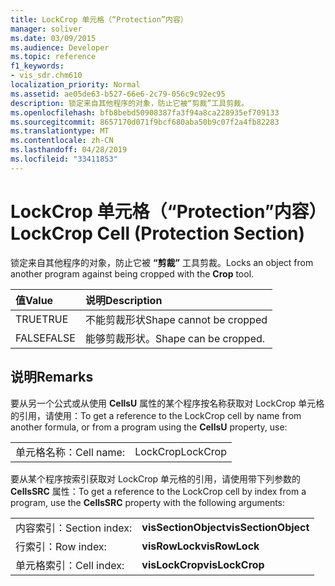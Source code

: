 ```yaml
---
title: LockCrop 单元格（“Protection”内容）
manager: soliver
ms.date: 03/09/2015
ms.audience: Developer
ms.topic: reference
f1_keywords:
- vis_sdr.chm610
localization_priority: Normal
ms.assetid: ae05de63-b527-66e6-2c79-056c9c92ec95
description: 锁定来自其他程序的对象，防止它被“剪裁”工具剪裁。
ms.openlocfilehash: bfb8bebd50908387fa3f94a8ca228935ef709133
ms.sourcegitcommit: 8657170d071f9bcf680aba50b9c07f2a4fb82283
ms.translationtype: MT
ms.contentlocale: zh-CN
ms.lasthandoff: 04/28/2019
ms.locfileid: "33411853"
---
```

# <a name="lockcrop-cell-protection-section"></a><span data-ttu-id="7bb6b-103">LockCrop 单元格（“Protection”内容）</span><span class="sxs-lookup"><span data-stu-id="7bb6b-103">LockCrop Cell (Protection Section)</span></span>

<span data-ttu-id="7bb6b-104">锁定来自其他程序的对象，防止它被 **“剪裁”** 工具剪裁。</span><span class="sxs-lookup"><span data-stu-id="7bb6b-104">Locks an object from another program against being cropped with the **Crop** tool.</span></span> 
  
|<span data-ttu-id="7bb6b-105">**值**</span><span class="sxs-lookup"><span data-stu-id="7bb6b-105">**Value**</span></span>|<span data-ttu-id="7bb6b-106">**说明**</span><span class="sxs-lookup"><span data-stu-id="7bb6b-106">**Description**</span></span>|
|:-----|:-----|
| <span data-ttu-id="7bb6b-107">TRUE</span><span class="sxs-lookup"><span data-stu-id="7bb6b-107">TRUE</span></span>  <br/> | <span data-ttu-id="7bb6b-108">不能剪裁形状</span><span class="sxs-lookup"><span data-stu-id="7bb6b-108">Shape cannot be cropped</span></span>  <br/> |
| <span data-ttu-id="7bb6b-109">FALSE</span><span class="sxs-lookup"><span data-stu-id="7bb6b-109">FALSE</span></span>  <br/> | <span data-ttu-id="7bb6b-110">能够剪裁形状。</span><span class="sxs-lookup"><span data-stu-id="7bb6b-110">Shape can be cropped.</span></span>  <br/> |
   
## <a name="remarks"></a><span data-ttu-id="7bb6b-111">说明</span><span class="sxs-lookup"><span data-stu-id="7bb6b-111">Remarks</span></span>

<span data-ttu-id="7bb6b-112">要从另一个公式或从使用 **CellsU** 属性的某个程序按名称获取对 LockCrop 单元格的引用，请使用：</span><span class="sxs-lookup"><span data-stu-id="7bb6b-112">To get a reference to the LockCrop cell by name from another formula, or from a program using the **CellsU** property, use:</span></span> 
  
|||
|:-----|:-----|
| <span data-ttu-id="7bb6b-113">单元格名称：</span><span class="sxs-lookup"><span data-stu-id="7bb6b-113">Cell name:</span></span>  <br/> | <span data-ttu-id="7bb6b-114">LockCrop</span><span class="sxs-lookup"><span data-stu-id="7bb6b-114">LockCrop</span></span>  <br/> |
   
<span data-ttu-id="7bb6b-115">要从某个程序按索引获取对 LockCrop 单元格的引用，请使用带下列参数的 **CellsSRC** 属性：</span><span class="sxs-lookup"><span data-stu-id="7bb6b-115">To get a reference to the LockCrop cell by index from a program, use the **CellsSRC** property with the following arguments:</span></span> 
  
|||
|:-----|:-----|
| <span data-ttu-id="7bb6b-116">内容索引：</span><span class="sxs-lookup"><span data-stu-id="7bb6b-116">Section index:</span></span>  <br/> |<span data-ttu-id="7bb6b-117">**visSectionObject**</span><span class="sxs-lookup"><span data-stu-id="7bb6b-117">**visSectionObject**</span></span> <br/> |
| <span data-ttu-id="7bb6b-118">行索引：</span><span class="sxs-lookup"><span data-stu-id="7bb6b-118">Row index:</span></span>  <br/> |<span data-ttu-id="7bb6b-119">**visRowLock**</span><span class="sxs-lookup"><span data-stu-id="7bb6b-119">**visRowLock**</span></span> <br/> |
| <span data-ttu-id="7bb6b-120">单元格索引：</span><span class="sxs-lookup"><span data-stu-id="7bb6b-120">Cell index:</span></span>  <br/> |<span data-ttu-id="7bb6b-121">**visLockCrop**</span><span class="sxs-lookup"><span data-stu-id="7bb6b-121">**visLockCrop**</span></span> <br/> |
   

